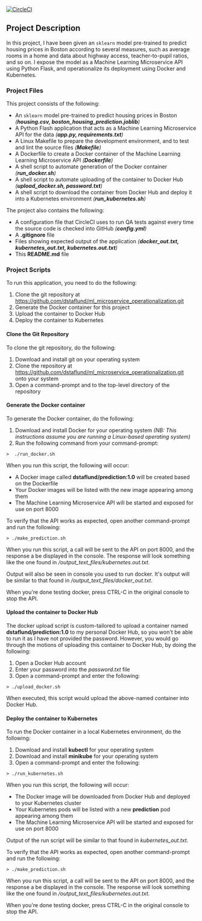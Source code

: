 [![CircleCI](https://circleci.com/gh/dstaflund/ml_microservice_operationalization.svg?style=svg)](https://circleci.com/gh/dstaflund/ml_microservice_operationalization)

## Project Description

In this project, I have been given an `sklearn` model pre-trained to predict housing prices in
Boston according to several measures, such as average rooms in a home and data about highway access,
teacher-to-pupil ratios, and so on. I expose the model as a Machine Learning Microservice API using
Python Flask, and operationalize its deployment using Docker and Kubernetes.


### Project Files

This project consists of the following:

* An `sklearn` model pre-trained to predict housing prices in Boston _(**housing.csv, boston_housing_prediction.joblib**)_
* A Python Flash application that acts as a Machine Learning Microservice API for the data _(**app.py, requirements.txt**)_
* A Linux Makefile to prepare the development environment, and to test and lint the source files _(**Makefile**)_
* A Dockerfile to create a Docker container of the Machine Learning Learning Microservice API _(**Dockerfile**)_
* A shell script to automate generation of the Docker container _(**run_docker.sh**)_
* A shell script to automate uploading of the container to Docker Hub _(**upload_docker.sh, password.txt**)_
* A shell script to download the container from Docker Hub and deploy it into a Kubernetes environment _(**run_kubernetes.sh**)_

The project also contains the following:

* A configuration file that CircleCI uses to run QA tests against every time the source code is checked into GitHub _(**config.yml**)_
* A **.gitignore** file
* Files showing expected output of the application _(**docker_out.txt, kubernetes_out.txt, kubernetes.out.txt**)_ 
* This **README.md** file


### Project Scripts

To run this application, you need to do the following:

1.  Clone the git repository at https://github.com/dstaflund/ml_microservice_operationalization.git
1.  Generate the Docker container for this project
1.  Upload the container to Docker Hub
1.  Deploy the container to Kubernetes


#### Clone the Git Repository

To clone the git repository, do the following:

1.  Download and install git on your operating system
1.  Clone the repository at https://github.com/dstaflund/ml_microservice_operationalization.git onto your system
1.  Open a command-prompt and to the top-level directory of the repository


#### Generate the Docker container

To generate the Docker container, do the following:

1.  Download and install Docker for your operating system _(NB:  This instructions assume you are running a Linux-based operating system)_
1.  Run the following command from your command-prompt:
```shell script
>  ./run_docker.sh
```

When you run this script, the following will occur:

* A Docker image called **dstaflund/prediction:1.0** will be created based on the Dockerfile
* Your Docker images will be listed with the new image appearing among them
* The Machine Learning Microservice API will be started and exposed for use on port 8000

To verify that the API works as expected, open another command-prompt and run the following:

```shell script
> ./make_prediction.sh
```

When you run this script, a call will be sent to the API on port 8000, and the response a be displayed in the
console.  The response will look something like the one found in _/output_text_files/kubernetes.out.txt_.

Output will also be seen in console you used to run docker.  It's output will be similar to that found in
_/output_text_files/docker_out.txt_.

When you're done testing docker, press CTRL-C in the original console to stop the API.


#### Upload the container to Docker Hub

The docker upload script is custom-tailored to upload a container named **dstaflund/prediction:1.0** to my
personal Docker Hub, so you won't be able to run it as I have not provided the password.  However, you would go
through the motions of uploading this container to Docker Hub, by doing the following:

1.  Open a Docker Hub account
1.  Enter your password into the _password.txt_ file
1.  Open a command-prompt and enter the following:

```shell script
> ./upload_docker.sh
```

When executed, this script would upload the above-named container into Docker Hub.

#### Deploy the container to Kubernetes

To run the Docker container in a local Kubernetes environment, do the following:

1.  Download and install **kubectl** for your operating system
1.  Download and install **minikube** for your operating system
1.  Open a command-prompt and enter the following:

```shell script
> ./run_kubernetes.sh
```

When you run this script, the following will occur:

* The Docker image will be downloaded from Docker Hub and deployed to your Kubernetes cluster
* Your Kubernetes pods will be listed with a new **prediction** pod appearing among them
* The Machine Learning Microservice API will be started and exposed for use on port 8000

Output of the run script will be similar to that found in _kubernetes_out.txt_.

To verify that the API works as expected, open another command-prompt and run the following:

```shell script
> ./make_prediction.sh
```

When you run this script, a call will be sent to the API on port 8000, and the response a be displayed in the
console.  The response will look something like the one found in _/output_text_files/kubernetes.out.txt_.

When you're done testing docker, press CTRL-C in the original console to stop the API.
